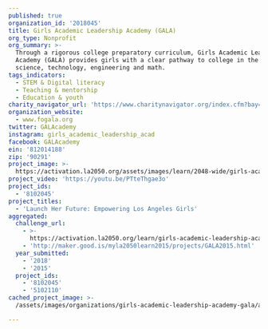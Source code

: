 ```yaml
---
published: true
organization_id: '2018045'
title: Girls Academic Leadership Academy (GALA)
org_type: Nonprofit
org_summary: >-
  Through a rigorous college preparatory curriculum, Girls Academic Leadership
  Academy (GALA) provides girls with a clear pathway to college in the fields of
  science, technology, engineering and math.
tags_indicators:
  - STEM & Digital literacy
  - Teaching & mentorship
  - Education & youth
charity_navigator_url: 'https://www.charitynavigator.org/index.cfm?bay=search.profile&ein=812014188'
organization_website:
  - www.fogala.org
twitter: GALAcademy
instagram: girls_academic_leadership_acad
facebook: GALAcademy
ein: '812014188'
zip: '90291'
project_image: >-
  https://activation.la2050.org/assets/images/learn/2048-wide/girls-academic-leadership-academy-gala.jpg
project_video: 'https://youtu.be/PTteThgae3o'
project_ids:
  - '8102045'
project_titles:
  - 'Launch Her Future: Empowering Los Angeles Girls'
aggregated:
  challenge_url:
    - >-
      https://activation.la2050.org/learn/girls-academic-leadership-academy-gala/
    - 'http://maker.good.is/myla2050learn2015/projects/GALA2015.html'
  year_submitted:
    - '2018'
    - '2015'
  project_ids:
    - '8102045'
    - '5102110'
cached_project_image: >-
  /assets/images/organizations/girls-academic-leadership-academy-gala/activation.la2050.org/assets/images/learn/2048-wide/girls-academic-leadership-academy-gala.jpg

---
```

